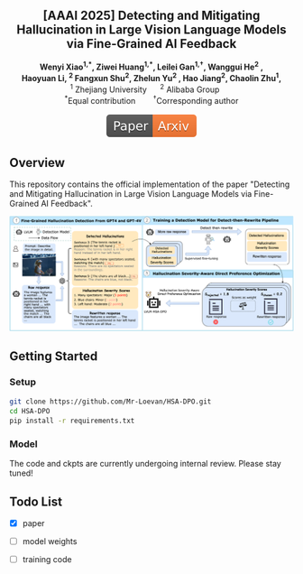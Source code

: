 <!-- # magic-edit.github.io -->

<p align="center">
  <h2 align="center">[AAAI 2025] Detecting and Mitigating Hallucination in Large Vision Language Models via Fine-Grained AI Feedback
</h2>
  <p align="center">
    <a><strong>Wenyi Xiao<sup>1,*</sup>, </strong></a>
    <a><strong>Ziwei Huang<sup>1,*</sup>, </strong></a>
    <a><strong>Leilei Gan<sup>1,†</sup>, </strong></a>
    <a><strong>Wanggui He<sup>2</sup> , </strong></a>
    <br>
    <a><strong>Haoyuan Li, <sup>2</sup> </strong></a>
    <a><strong>Fangxun Shu<sup>2</sup>,  </strong></a>
    <a><strong>Zhelun Yu<sup>2</sup> , </strong></a>
    <a><strong>Hao Jiang<sup>2</sup>, </strong></a>
    <a><strong>Chaolin Zhu<sup>1</sup>,  </strong></a>
    <br>
    <sup>1</sup> Zhejiang University&nbsp;&nbsp;&nbsp;&nbsp;&nbsp;&nbsp;<sup>2</sup> Alibaba Group&nbsp;&nbsp;&nbsp;&nbsp;&nbsp;&nbsp
    <br>
    <sup>*</sup>Equal contribution &nbsp;&nbsp;&nbsp;&nbsp;&nbsp;&nbsp <sup>†</sup>Corresponding author
    </br>
    </br>
        <a href="https://arxiv.org/pdf/2404.14233">
        <img src='assets/Paper-Arxiv-orange.svg' alt='Paper PDF'></a>
  </p>
</p>


<!-- <p align="center"><b>We will release the code soon!</b></p> -->


## Overview

This repository contains the official implementation of the paper "Detecting and Mitigating Hallucination in Large Vision Language Models via Fine-Grained AI Feedback".

![model](assets/1.png)

## Getting Started

### Setup

```bash
git clone https://github.com/Mr-Loevan/HSA-DPO.git
cd HSA-DPO
pip install -r requirements.txt
```

### Model

The code and ckpts are currently undergoing internal review. Please stay tuned!


## Todo List

- [x] paper
- [ ] model weights
- [ ] training code

